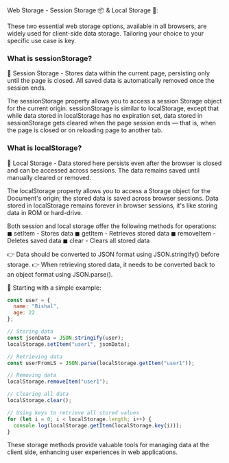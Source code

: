 Web Storage - Session Storage 📦 & Local Storage 🏬:

These two essential web storage options, available in all browsers, are widely used for client-side data storage. Tailoring your choice to your specific use case is key.

### What is sessionStorage?

🔷 Session Storage - Stores data within the current page, persisting only until the page is closed. All saved data is automatically removed once the session ends.

The sessionStorage property allows you to access a session Storage object for the current origin. sessionStorage is similar to localStorage, except that while data stored in localStorage has no expiration set, data stored in sessionStorage gets cleared when the page session ends — that is, when the page is closed or on reloading page to another tab.

### What is localStorage?

🔷 Local Storage - Data stored here persists even after the browser is closed and can be accessed across sessions. The data remains saved until manually cleared or removed.

The localStorage property allows you to access a Storage object for the Document's origin; the stored data is saved across browser sessions. Data stored in localStorage remains forever in browser sessions, it's like storing data in ROM or hard-drive.

Both session and local storage offer the following methods for operations:
◼ setItem - Stores data
◼ getItem - Retrieves stored data
◼ removeItem - Deletes saved data
◼ clear - Clears all stored data

👉 Data should be converted to JSON format using JSON.stringify() before storage.
👉 When retrieving stored data, it needs to be converted back to an object format using JSON.parse().

📍 Starting with a simple example:

```javascript
const user = {
  name: "Bishal",
  age: 22
};

// Storing data
const jsonData = JSON.stringify(user);
localStorage.setItem("user1", jsonData);

// Retrieving data
const userFromLS = JSON.parse(localStorage.getItem("user1"));

// Removing data
localStorage.removeItem("user1");

// Clearing all data
localStorage.clear();

// Using keys to retrieve all stored values
for (let i = 0; i < localStorage.length; i++) {
  console.log(localStorage.getItem(localStorage.key(i)));
}
```

These storage methods provide valuable tools for managing data at the client side, enhancing user experiences in web applications.